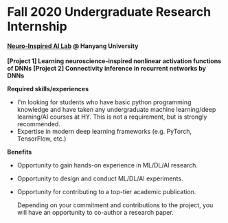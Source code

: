 # Fall 2020 Undergraduate Research Internship

#### [Neuro-Inspired AI Lab](http://yoonlab.hanyang.ac.kr) @ Hanyang University

**[Project 1] Learning neuroscience-inspired nonlinear activation functions of DNNs**
**[Project 2] Connectivity inference in recurrent networks by DNNs**

**Required skills/experiences**

- I'm looking for students who have basic python programming knowledge and have taken any undergraduate machine learning/deep learning/AI courses at HY. This is not a requirement, but is strongly recommended.
- Expertise in modern deep learning frameworks (e.g. PyTorch, TensorFlow, etc.)

**Benefits**

- Opportunity to gain hands-on experience in ML/DL/AI research.

- Opportunity to design and conduct ML/DL/AI experiments.

- Opportunity for contributing to a top-tier academic publication.

  Depending on your commitment and contributions to the project, you will have an opportunity to co-author a research paper.

